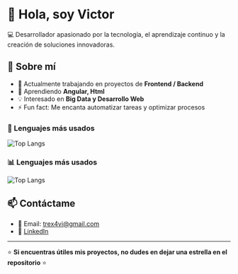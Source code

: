 # 👋 Hola, soy Victor  

💻 Desarrollador apasionado por la tecnología, el aprendizaje continuo y la creación de soluciones innovadoras.  

## 🚀 Sobre mí  
- 🔭 Actualmente trabajando en proyectos de **Frontend / Backend**  
- 🌱 Aprendiendo **Angular, Html**  
- 💡 Interesado en **Big Data y Desarrollo Web**  
- ⚡ Fun fact: Me encanta automatizar tareas y optimizar procesos  

### 🎨 Lenguajes más usados
![Top Langs](https://github-readme-stats.vercel.app/api/top-langs/?username=CR0R079&layout=pie&theme=tokyonight)

### 📊 Lenguajes más usados
![Top Langs](https://github-readme-stats.vercel.app/api/top-langs/?username=CR0R079&layout=compact&theme=transparent&hide_border=true&card_width=400)



## 📫 Contáctame  
- 📧 Email: trex4vi@gmail.com  
- 💼 [LinkedIn](https://www.linkedin.com/in/victor-daniel-terrones-huaman-308a942a2)  
---

⭐️ **Si encuentras útiles mis proyectos, no dudes en dejar una estrella en el repositorio** ⭐️  
